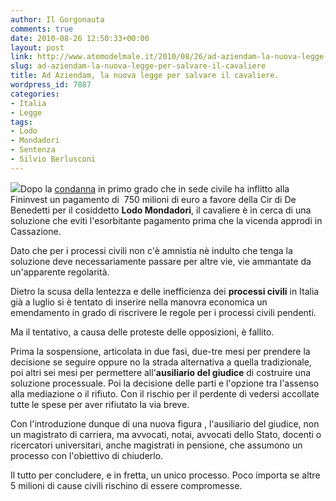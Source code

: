 ```yaml
---
author: Il Gorgonauta
comments: true
date: 2010-08-26 12:50:33+00:00
layout: post
link: http://www.atomodelmale.it/2010/08/26/ad-aziendam-la-nuova-legge-per-salvare-il-cavaliere/
slug: ad-aziendam-la-nuova-legge-per-salvare-il-cavaliere
title: Ad Aziendam, la nuova legge per salvare il cavaliere.
wordpress_id: 7887
categories:
- Italia
- Legge
tags:
- Lodo
- Mondadori
- Sentenza
- Silvio Berlusconi
---
```


![](http://www.atomodelmale.it/wp-content/uploads/2008/12/berlusconi-202x300.png)Dopo la [condanna](http://www.atomodelmale.it/2009/10/17/mediaset-il-giudice-mesiano-e-il-calzino-stravagante/) in primo grado che in sede civile ha inflitto alla Fininvest un pagamento di  750 milioni di euro a favore della Cir di De Benedetti per il cosiddetto **Lodo Mondadori**, il cavaliere è in cerca di una soluzione che eviti l'esorbitante pagamento prima che la vicenda approdi in Cassazione.

Dato che per i processi civili non c'è amnistia nè indulto che tenga la soluzione deve necessariamente passare per altre vie, vie ammantate da un'apparente regolarità.

Dietro la scusa della lentezza e delle inefficienza dei **processi civili** in Italia già a luglio si è tentato di inserire nella manovra economica un emendamento in grado di riscrivere le regole per i processi civili pendenti.

Ma il tentativo, a causa delle proteste delle opposizioni, è fallito.<!-- more -->



Prima la sospensione, articolata in due fasi, due-tre mesi per prendere  la decisione se seguire oppure no la strada alternativa a quella  tradizionale, poi altri sei mesi per permettere all'**ausiliario del giudice** di  costruire una soluzione processuale. Poi la decisione delle parti e  l'opzione tra l'assenso alla mediazione o il rifiuto. Con il rischio per il perdente di vedersi accollate tutte le spese per aver rifiutato la via breve.

Con l'introduzione dunque di una nuova figura , l'ausiliario del giudice, non un magistrato di carriera, ma avvocati, notai, avvocati dello  Stato, docenti o ricercatori universitari, anche magistrati in pensione,  che assumono un processo con l'obiettivo di chiuderlo.

Il tutto per concludere, e in fretta, un unico processo. Poco importa se altre 5 milioni di cause civili rischino di essere compromesse.
